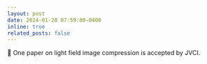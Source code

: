 ```yaml
---
layout: post
date: 2024-01-28 07:59:00-0400
inline: true
related_posts: false
---
```


🎉 One paper on light field image compression is accepted by JVCI.
